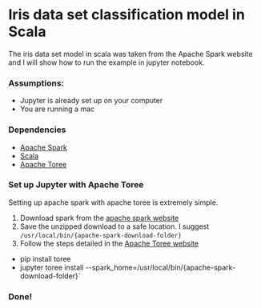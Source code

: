 # Iris data set classification model in Scala
The iris data set model in scala was taken from the Apache Spark website and I will show how to run the example in jupyter notebook.

### Assumptions:
* Jupyter is already set up on your computer
* You are running a mac

### Dependencies
* [Apache Spark](https://spark.apache.org/downloads.html)
* [Scala](https://www.scala-lang.org/)
* [Apache Toree](https://toree.apache.org/docs/current/user/installation/) 

### Set up Jupyter with Apache Toree
Setting up apache spark with apache toree is extremely simple. 
1. Download spark from the [apache spark website](https://spark.apache.org/downloads.html) 
2. Save the unzipped download to a safe location. I suggest `/usr/local/bin/{apache-spark-download-folder}`
3. Follow the steps detailed in the [Apache Toree website](https://toree.apache.org/docs/current/user/installation/)
+    pip install toree
+    jupyter toree install --spark_home=/usr/local/bin/{apache-spark-download-folder}`

### Done!
